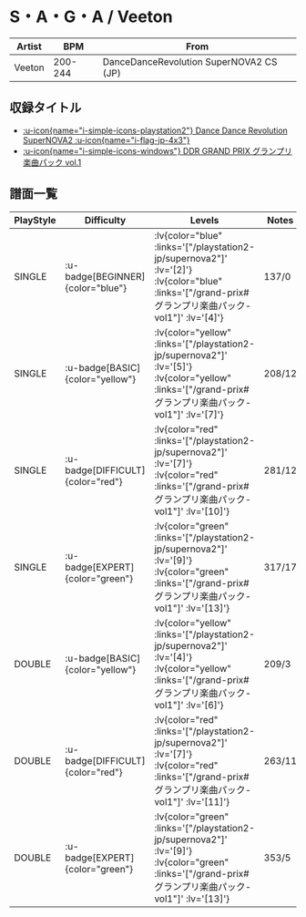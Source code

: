# S・A・G・A / Veeton

|Artist|BPM|From|
|------|---|----|
|Veeton|200-244|DanceDanceRevolution SuperNOVA2 CS (JP)|

## 収録タイトル

- [ :u-icon{name="i-simple-icons-playstation2"} Dance Dance Revolution SuperNOVA2 :u-icon{name="i-flag-jp-4x3"} ](/playstation2-jp/supernova2)
- [ :u-icon{name="i-simple-icons-windows"} DDR GRAND PRIX グランプリ楽曲パック vol.1](/grand-prix#グランプリ楽曲パック-vol1)

## 譜面一覧

|PlayStyle|Difficulty|Levels|Notes|Movie|
|---------|----------|------|-----|-----|
|SINGLE| :u-badge[BEGINNER]{color="blue"} | :lv{color="blue" :links='["/playstation2-jp/supernova2"]' :lv='[2]'}  :lv{color="blue" :links='["/grand-prix#グランプリ楽曲パック-vol1"]' :lv='[4]'} |137/0||
|SINGLE| :u-badge[BASIC]{color="yellow"} | :lv{color="yellow" :links='["/playstation2-jp/supernova2"]' :lv='[5]'}  :lv{color="yellow" :links='["/grand-prix#グランプリ楽曲パック-vol1"]' :lv='[7]'} |208/12||
|SINGLE| :u-badge[DIFFICULT]{color="red"} | :lv{color="red" :links='["/playstation2-jp/supernova2"]' :lv='[7]'}  :lv{color="red" :links='["/grand-prix#グランプリ楽曲パック-vol1"]' :lv='[10]'} |281/12||
|SINGLE| :u-badge[EXPERT]{color="green"} | :lv{color="green" :links='["/playstation2-jp/supernova2"]' :lv='[9]'}  :lv{color="green" :links='["/grand-prix#グランプリ楽曲パック-vol1"]' :lv='[13]'} |317/17||
|DOUBLE| :u-badge[BASIC]{color="yellow"} | :lv{color="yellow" :links='["/playstation2-jp/supernova2"]' :lv='[4]'}  :lv{color="yellow" :links='["/grand-prix#グランプリ楽曲パック-vol1"]' :lv='[6]'} |209/3||
|DOUBLE| :u-badge[DIFFICULT]{color="red"} | :lv{color="red" :links='["/playstation2-jp/supernova2"]' :lv='[7]'}  :lv{color="red" :links='["/grand-prix#グランプリ楽曲パック-vol1"]' :lv='[11]'} |263/11||
|DOUBLE| :u-badge[EXPERT]{color="green"} | :lv{color="green" :links='["/playstation2-jp/supernova2"]' :lv='[9]'}  :lv{color="green" :links='["/grand-prix#グランプリ楽曲パック-vol1"]' :lv='[13]'} |353/5||
